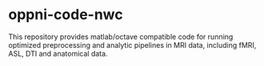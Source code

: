 # oppni-code-nwc

This repository provides matlab/octave compatible code for running optimized preprocessing and
analytic pipelines in MRI data, including fMRI, ASL, DTI and anatomical data.
